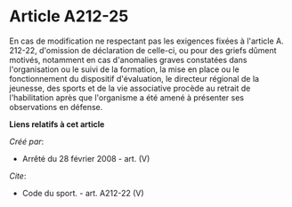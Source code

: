 # Article A212-25

En cas de modification ne respectant pas les exigences fixées à l'article A. 212-22, d'omission de déclaration de celle-ci,
ou pour des griefs dûment motivés, notamment en cas d'anomalies graves constatées dans l'organisation ou le suivi de la
formation, la mise en place ou le fonctionnement du dispositif d'évaluation, le directeur régional de la jeunesse, des sports
et de la vie associative procède au retrait de l'habilitation après que l'organisme a été amené à présenter ses observations
en défense.

**Liens relatifs à cet article**

_Créé par_:

  - Arrêté du 28 février 2008 - art. (V)

_Cite_:

  - Code du sport. - art. A212-22 (V)
